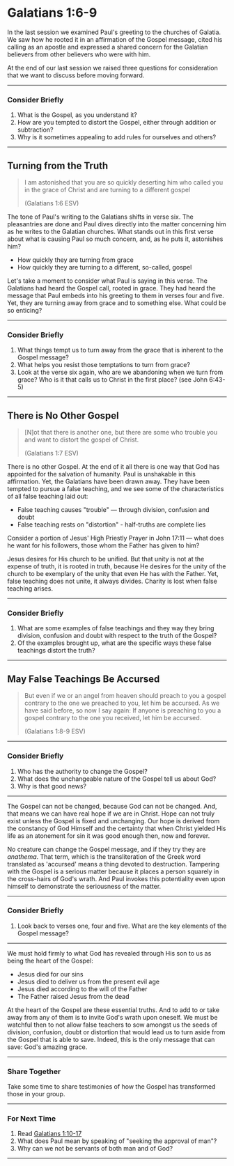 # Galatians 1:6-9

In the last session we examined Paul's greeting to the churches of Galatia. We saw how he rooted it in an affirmation of the Gospel message, cited his calling as an apostle and expressed a shared concern for the Galatian believers from other believers who were with him.

At the end of our last session we raised three questions for consideration that we want to discuss before moving forward.

---

### Consider Briefly

1. What is the Gospel, as you understand it?
2. How are you tempted to distort the Gospel, either through addition or subtraction?
3. Why is it sometimes appealing to add rules for ourselves and others?

---

## Turning from the Truth

> I am astonished that you are so quickly deserting him who called you in the grace of Christ and are turning to a different gospel
> 
> (Galatians 1:6 ESV)

The tone of Paul's writing to the Galatians shifts in verse six. The pleasantries are done and Paul dives directly into the matter concerning him as he writes to the Galatian churches. What stands out in this first verse about what is causing Paul so much concern, and, as he puts it, astonishes him?

* How quickly they are turning from grace
* How quickly they are turning to a different, so-called, gospel

Let's take a moment to consider what Paul is saying in this verse. The Galatians had heard the Gospel call, rooted in grace. They had heard the message that Paul embeds into his greeting to them in verses four and five. Yet, they are turning away from grace and to something else. What could be so enticing?

---

### Consider Briefly

1. What things tempt us to turn away from the grace that is inherent to the Gospel message?
2. What helps you resist those temptations to turn from grace?
3. Look at the verse six again, who are we abandoning when we turn from grace? Who is it that calls us to Christ in the first place? (see John 6:43-5)

---

## There is No Other Gospel

> [N]ot that there is another one, but there are some who trouble you and want to distort the gospel of Christ.
>
> (Galatians 1:7 ESV)

There is no other Gospel. At the end of it all there is one way that God has appointed for the salvation of humanity. Paul is unshakable in this affirmation. Yet, the Galatians have been drawn away. They have been tempted to pursue a false teaching, and we see some of the characteristics of all false teaching laid out:

* False teaching causes "trouble" — through division, confusion and doubt
* False teaching rests on "distortion" - half-truths are complete lies

Consider a portion of Jesus' High Priestly Prayer in John 17:11 — what does he want for his followers, those whom the Father has given to him?

Jesus desires for His church to be unified. But that unity is not at the expense of truth, it is rooted in truth, because He desires for the unity of the church to be exemplary of the unity that even He has with the Father. Yet, false teaching does not unite, it always divides. Charity is lost when false teaching arises.

---

### Consider Briefly

1. What are some examples of false teachings and they way they bring division, confusion and doubt with respect to the truth of the Gospel?
2. Of the examples brought up, what are the specific ways these false teachings distort the truth?

---

## May False Teachings Be Accursed

> But even if we or an angel from heaven should preach to you a gospel contrary to the one we preached to you, let him be accursed. As we have said before, so now I say again: If anyone is preaching to you a gospel contrary to the one you received, let him be accursed.
>
> (Galatians 1:8-9 ESV)

---

### Consider Briefly

1. Who has the authority to change the Gospel?
2. What does the unchangeable nature of the Gospel tell us about God?
3. Why is that good news?

---

The Gospel can not be changed, because God can not be changed. And, that means we can have real hope if we are in Christ. Hope can not truly exist unless the Gospel is fixed and unchanging. Our hope is derived from the constancy of God Himself and the certainty that when Christ yielded His life as an atonement for sin it was good enough then, now and forever.

No creature can change the Gospel message, and if they try they are _anathema_. That term, which is the transliteration of the Greek word translated as 'accursed' means a thing devoted to destruction. Tampering with the Gospel is a serious matter because it places a person squarely in the cross-hairs of God's wrath. And Paul invokes this potentiality even upon himself to demonstrate the seriousness of the matter.

---

### Consider Briefly

1. Look back to verses one, four and five. What are the key elements of the Gospel message?

---

We must hold firmly to what God has revealed through His son to us as being the heart of the Gospel:

* Jesus died for our sins
* Jesus died to deliver us from the present evil age
* Jesus died according to the will of the Father
* The Father raised Jesus from the dead

At the heart of the Gospel are these essential truths. And to add to or take away from any of them is to invite God's wrath upon oneself. We must be watchful then to not allow false teachers to sow amongst us the seeds of division, confusion, doubt or distortion that would lead us to turn aside from the Gospel that is able to save. Indeed, this is the only message that can save: God's amazing grace.

---

### Share Together

Take some time to share testimonies of how the Gospel has transformed those in your group.

---

### For Next Time

1. Read [Galatians 1:10-17](http://www.esvbible.org/Galatians%201%3A6-9/)
2. What does Paul mean by speaking of "seeking the approval of man"?
3. Why can we not be servants of both man and of God?

---